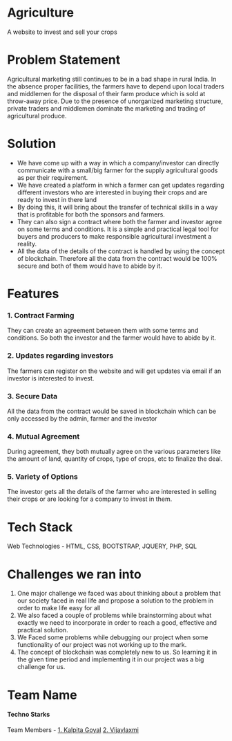 # Agriculture
A website to invest and sell your crops

# Problem Statement
Agricultural marketing still continues to be in a bad shape in rural India. In the absence proper facilities, the farmers have to depend upon local traders and middlemen for the disposal of their farm produce which is sold at throw-away price.
Due to the presence of unorganized marketing structure, private traders and middlemen dominate the marketing and trading of agricultural produce.

# Solution
* We have come up with a way in which a company/investor can directly communicate with a small/big farmer for the supply agricultural goods as per their requirement. 
* We have created a platform in which a farmer can get updates regarding different investors who are interested in buying their crops and are ready to invest in there land
* By doing this, it will bring about the transfer of technical skills in a way that is profitable for both the sponsors and farmers. 
* They can also sign a contract where both the farmer and investor agree on some terms and conditions. It is a simple and practical legal tool for buyers and producers to make responsible agricultural investment a reality.
* All the data of the details of the contract is handled by using the concept of blockchain. Therefore all the data from the contract would be 100% secure and both of them would have to abide by it.

# Features

<h3>1. Contract Farming </h3>
They can create an agreement between them with some terms and conditions. So both the investor and the farmer would have to abide by it.
<h3>2. Updates regarding investors </h3>
The farmers can register on the website and will get updates via email if an investor is interested to invest.
<h3>3. Secure Data </h3>
All the data from the contract would be saved in blockchain which can be only accessed by the admin, farmer and the investor
<h3>4. Mutual Agreement</h3>
During agreement, they both mutually agree on the various parameters like the amount of land, quantity of crops, type of crops, etc to finalize the deal.
<h3>5. Variety of Options</h3>
The investor gets all the details of the farmer who are interested in selling their crops or are looking for a company to invest in them.

# Tech Stack
Web Technologies - HTML, CSS, BOOTSTRAP, JQUERY, PHP, SQL

# Challenges we ran into
1. One major challenge we faced was about thinking about a problem that our society faced in real life and propose a solution to the problem in order to make life easy for all
2. We also faced a couple of problems while brainstorming about what exactly we need to incorporate in order to reach a good, effective and practical solution.
3. We Faced some problems while debugging our project when some functionality of our project was not working up to the mark.
4. The concept of blockchain was completely new to us. So learning it in the given time period and implementing it in our project was a big challenge for us.

# Team Name 
<h4>Techno Starks</h4>
Team Members - 
<a href="https://github.com/kalpita01">1. Kalpita Goyal</a>
<a href="https://github.com/vijaylaxmi26">2. Vijaylaxmi</a>
